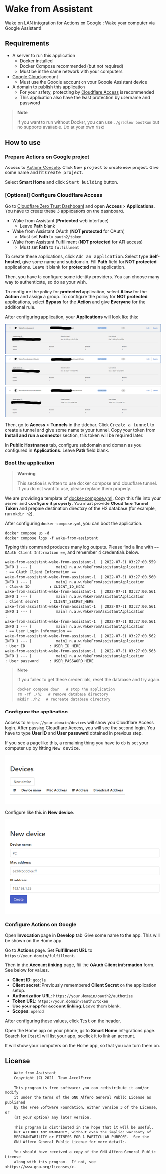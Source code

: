 # Wake from Assistant

Wake on LAN integration for Actions on Google : Wake your computer via Google Assistant!

## Requirements

* A server to run this application
  * Docker installed
  * Docker Compose recommended (but not required)
  * Must be in the same network with your computers
* [Google Cloud](https://cloud.google.com/) account
  * Must use the Google account on your Google Assistant device
* A domain to publish this application
  * For your safety, protecting by [Cloudflare Access](https://www.cloudflare.com/ja-jp/products/zero-trust/access/) is recommended
  * This application also have the least protection by username and password

> **Note**
>
> If you want to run without Docker, you can use `./gradlew bootRun` but no supports available. Do at your own risk!

## How to use

### Prepare Actions on Google project

Access to [Actions Console](https://console.actions.google.com/).
Click <kbd>New project</kbd> to create new project.
Give some name and hit <kbd>Create project</kbd>.

Select **Smart Home** and click <kbd>Start building</kbd> button.

### [Optional] Configure Cloudflare Access

Go to [Cloudflare Zero Trust Dashboard](https://dash.teams.cloudflare.com/) and open **Access** > **Applications**.
You have to create these 3 applications on the dashboard.

* Wake from Assistant (**Protected** web interface)
  * Leave **Path** blank
* Wake from Assistant OAuth (**NOT protected** for OAuth)
  * Must set **Path** to `oauth2/token`
* Wake from Assistant Fulfillment (**NOT protected** for API access)
  * Must set **Path** to `fulfillment`

To create these applications, click <kbd>Add an application</kbd>.
Select type **Self-hosted**, give some name and subdomain.
Fill **Path** field for **NOT protected** applications.
Leave it blank for **protected** main application.

Then, you have to configure some identity providers.
You can choose many way to authenticate, so do as your wish.

To configure the policy for **protected** application, select **Allow** for the **Action** and assign a group.
To configure the policy for **NOT protected** applications, select **Bypass** for the **Action** and give **Everyone** for the additional rule.

After configuring application, your **Applications** will look like this:

![Wake from Assistant](docs/cloudflare_app_1.png)
![Wake from Assistant OAuth](docs/cloudflare_app_2.png)
![Wake from Assistant Fulfillment](docs/cloudflare_app_3.png)

Then, go to **Access** > **Tunnels** in the sidebar.
Click <kbd>Create a tunnel</kbd> to create a tunnel and give some name to your tunnel.
Copy your token from **Install and run a connector** section, this token will be required later.

In **Public Hostnames** tab, configure subdomain and domain as you configured in **Applications**.
Leave **Path** field blank.

### Boot the application

> **Warning**
>
> This section is written to use docker compose and cloudflare tunnel.
> If you do not want to use, please replace them properly.

We are providing a template of [docker-compose.yml](docker-compose.yml).
Copy this file into your server and **configure it properly**.
You must provide **Cloudflare Tunnel Token** and prepare destination directory of the H2 database (for example, run `mkdir h2`).

After configuring `docker-compose.yml`, you can boot the application.

```shell
docker compose up -d
docker compose logs -f wake-from-assistant
```

Typing this command produces many log outputs.
Please find a line with `== OAuth Client Information ==`, and remember 4 credentials below.

```text
wake-from-assistant-wake-from-assistant-1  | 2022-07-01 03:27:00.559  INFO 1 --- [           main] n.a.w.WakeFromAssistantApplication       : == OAuth Client Information ==
wake-from-assistant-wake-from-assistant-1  | 2022-07-01 03:27:00.560  INFO 1 --- [           main] n.a.w.WakeFromAssistantApplication       : Client ID         : CLIENT_ID_HERE
wake-from-assistant-wake-from-assistant-1  | 2022-07-01 03:27:00.561  INFO 1 --- [           main] n.a.w.WakeFromAssistantApplication       : Client secret     : CLIENT_SECRET_HERE
wake-from-assistant-wake-from-assistant-1  | 2022-07-01 03:27:00.561  INFO 1 --- [           main] n.a.w.WakeFromAssistantApplication       :
wake-from-assistant-wake-from-assistant-1  | 2022-07-01 03:27:00.561  INFO 1 --- [           main] n.a.w.WakeFromAssistantApplication       : == User Login Information ==
wake-from-assistant-wake-from-assistant-1  | 2022-07-01 03:27:00.562  INFO 1 --- [           main] n.a.w.WakeFromAssistantApplication       : User ID           : USER_ID_HERE
wake-from-assistant-wake-from-assistant-1  | 2022-07-01 03:27:00.563  INFO 1 --- [           main] n.a.w.WakeFromAssistantApplication       : User password     : USER_PASSWORD_HERE
```

> **Note**
>
> If you failed to get these credentials, reset the database and try again.
>
> ```shell
> docker compose down   # stop the application
> rm -rf ./h2   # remove database directory
> mkdir ./h2   # recreate database directory
> ```

### Configure the application

Access to `https://your.domain/devices` will show you Cloudflare Access login.
After passing Cloudflare Access, you will see the second login.
You have to type **User ID** and **User password** obtained in previous step.

If you see a page like this, a remaining thing you have to do is set your computer up by hitting <kbd>New device</kbd>.

![Device list with no devices](docs/web_devices_empty.png)

Configure like this in **New device**.

![Create new device](docs/web_new_device.png)

### Configure Actions on Google

Open **Invocation** page in **Develop** tab.
Give some name to the app.
This will be shown on the Home app.

Go to **Actions** page.
Set **Fulfillment URL** to `https://your.domain/fulfillment`.

Then in the **Account linking** page, fill the **OAuth Client Information** form.
See below for values.

* **Client ID**: `google`
* **Client secret**: Previously remembered **Client Secret** on the application setup.
* **Authorization URL**: `https://your.domain/oauth2/authorize`
* **Token URL**: `https://your.domain/oauth2/token`
* **Use your app for account linking**: Leave them blank.
* **Scopes**: `openid`

After configuring these values, click <kbd>Test</kbd> on the header.

Open the Home app on your phone, go to **Smart Home** integrations page.
Search for `[test]` will list your app, so click it to link an account.

It will show your computers on the Home app, so that you can turn them on.

## License

```
    Wake from Assistant
    Copyright (C) 2021  Team AccelForce

    This program is free software: you can redistribute it and/or modify
    it under the terms of the GNU Affero General Public License as published
    by the Free Software Foundation, either version 3 of the License, or
    (at your option) any later version.

    This program is distributed in the hope that it will be useful,
    but WITHOUT ANY WARRANTY; without even the implied warranty of
    MERCHANTABILITY or FITNESS FOR A PARTICULAR PURPOSE.  See the
    GNU Affero General Public License for more details.

    You should have received a copy of the GNU Affero General Public License
    along with this program.  If not, see <https://www.gnu.org/licenses/>.
```

